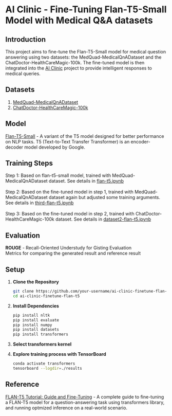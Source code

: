 # AI Clinic - Fine-Tuning Flan-T5-Small Model with Medical Q&A datasets

## Introduction

This project aims to fine-tune the Flan-T5-Small model for medical question answering using two datasets: the MedQuad-MedicalQnADataset and the ChatDoctor-HealthCareMagic-100k. The fine-tuned model is then integrated into the [AI Clinic](https://github.com/Yiheng-Gao/AI-Clinic) project to provide intelligent responses to medical queries.

## Datasets

1. [MedQuad-MedicalQnADataset](https://huggingface.co/datasets/keivalya/MedQuad-MedicalQnADataset)
2. [ChatDoctor-HealthCareMagic-100k](https://huggingface.co/datasets/lavita/ChatDoctor-HealthCareMagic-100k)

## Model

[Flan-T5-Small](https://huggingface.co/google/flan-t5-small) - A variant of the T5 model designed for better performance on NLP tasks.
T5 (Text-to-Text Transfer Transformer) is an encoder-decoder model developed by Google.


## Training Steps
Step 1: Based on flan-t5-small model, trained with MedQuad-MedicalQnADataset dataset. See details in [flan-t5.ipynb](https://github.com/Yiheng-Gao/AI-Clinic-flan-t5-fine-tuning-process/blob/main/flan-t5.ipynb)<br /><br />
Step 2: Based on the fine-tuned model in step 1, trained with MedQuad-MedicalQnADataset dataset again but adjusted some training arguments. See details in [third-flan-t5.ipynb](https://github.com/Yiheng-Gao/AI-Clinic-flan-t5-fine-tuning-process/blob/main/third-flan-t5.ipynb)<br/><br />
Step 3: Based on the fine-tuned model in step 2, trained with ChatDoctor-HealthCareMagic-100k dataset. See details in [dataset2-flan-t5.ipynb](https://github.com/Yiheng-Gao/AI-Clinic-flan-t5-fine-tuning-process/blob/main/dataset2-flan-t5.ipynb)

## Evaluation
**ROUGE** - Recall-Oriented Understudy for Gisting Evaluation<br/> Metrics for comparing the generated result and reference result

## Setup

1. **Clone the Repository**

    ```bash
    git clone https://github.com/your-username/ai-clinic-finetune-flan-t5.git
    cd ai-clinic-finetune-flan-t5
    ```

2. **Install Dependencies**

    ```bash
    pip install nltk
    pip install evaluate
    pip install numpy
    pip install datasets
    pip install transformers
    ```

3. **Select transformers kernel**
4. **Explore training process with TensorBoard**
     ```bash
     conda activate transformers
     tensorboard --logdir=./results
     ```

## Reference
[FLAN-T5 Tutorial: Guide and Fine-Tuning](https://www.datacamp.com/tutorial/flan-t5-tutorial) - A complete guide to fine-tuning a FLAN-T5 model for a question-answering task using transformers library, and running optmized inference on a real-world scenario.
